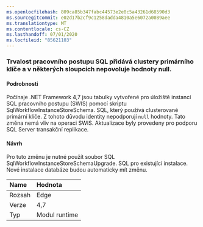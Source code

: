 ```yaml
---
ms.openlocfilehash: 809ca85b347fabc44573e2e0c5a43261d68590d3
ms.sourcegitcommit: e02d17b2cf9c1258dadda4810a5e6072a0089aee
ms.translationtype: MT
ms.contentlocale: cs-CZ
ms.lasthandoff: 07/01/2020
ms.locfileid: "85621103"
---
```

### <a name="workflow-sql-persistence-adds-primary-key-clusters-and-disallows-null-values-in-some-columns"></a>Trvalost pracovního postupu SQL přidává clustery primárního klíče a v některých sloupcích nepovoluje hodnoty null.

#### <a name="details"></a>Podrobnosti

Počínaje .NET Framework 4,7 jsou tabulky vytvořené pro úložiště instancí SQL pracovního postupu (SWIS) pomocí skriptu SqlWorkflowInstanceStoreSchema. SQL, který používá clusterované primární klíče. Z tohoto důvodu identity nepodporují <code>null</code> hodnoty. Tato změna nemá vliv na operaci SWIS. Aktualizace byly provedeny pro podporu SQL Server transakční replikace.

#### <a name="suggestion"></a>Návrh

Pro tuto změnu je nutné použít soubor SQL SqlWorkflowInstanceStoreSchemaUpgrade. SQL pro existující instalace. Nové instalace databáze budou automaticky mít změnu.

| Name    | Hodnota       |
|:--------|:------------|
| Rozsah   |Edge|
|Verze|4,7|
|Typ|Modul runtime|
